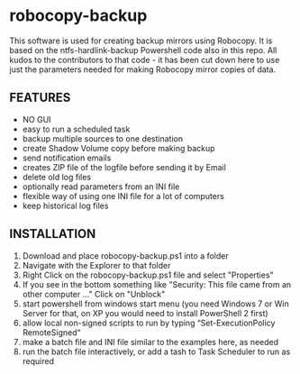 robocopy-backup
====================

This software is used for creating backup mirrors using Robocopy.
It is based on the ntfs-hardlink-backup Powershell code also in this repo.
All kudos to the contributors to that code - it has been cut down here to use just the parameters needed
for making Robocopy mirror copies of data.

FEATURES
--------
* NO GUI
* easy to run a scheduled task
* backup multiple sources to one destination
* create Shadow Volume copy before making backup
* send notification emails
* creates ZIP file of the logfile before sending it by Email
* delete old log files
* optionally read parameters from an INI file
* flexible way of using one INI file for a lot of computers
* keep historical log files

INSTALLATION
-------------
1. Download and place robocopy-backup.ps1 into a folder
2. Navigate with the Explorer to that folder
3. Right Click on the robocopy-backup.ps1 file and select "Properties"
4. If you see in the bottom something like "Security: This file came from an other computer ..." Click on "Unblock"
5. start powershell from windows start menu (you need Windows 7 or Win Server for that, on XP you would need to install PowerShell 2 first)
6. allow local non-signed scripts to run by typing “Set-ExecutionPolicy RemoteSigned“
7. make a batch file and INI file similar to the examples here, as needed
9. run the batch file interactively, or add a tash to Task Scheduler to run as required
